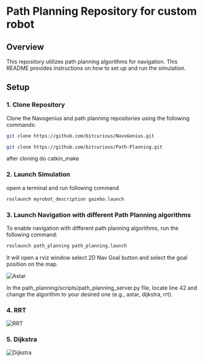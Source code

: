 # Path Planning Repository for custom robot

## Overview
This repository utilizes path planning algorithms for navigation. This README provides instructions on how to set up and run the simulation.

## Setup

### 1. Clone Repository
Clone the Navogenius and path planning repositories using the following commands:

```bash
git clone https://github.com/bitcurious/NavoGenius.git
```
```bash
git clone https://github.com/bitcurious/Path-Planning.git
```
after cloning do catkin_make

### 2. Launch Simulation
opem a terminal and run following command
```bash
roslaunch myrobot_description gazebo.launch
```
### 3. Launch Navigation with different Path Planning algorithms
To enable navigation with different path planning algorithms, run the following command:
```bash
roslaunch path_planning path_planning.launch
```
It will open a rviz window select 2D Nav Goal button and select the goal position on the map.

![Astar](https://github.com/bitcurious/Path-Planning/blob/master/videos/Screenshot%20from%202023-12-20%2016-31-19.png)

In the path_planning/scripts/path_planning_server.py file, locate line 42 and change the algorithm to your desired one (e.g., astar, dijkstra, rrt).

### 4. RRT

![RRT](https://github.com/bitcurious/Path-Planning/blob/master/videos/RRT.png)

### 5. Dijkstra

![Dijkstra](https://github.com/bitcurious/Path-Planning/blob/master/videos/Dijkstra.png)
